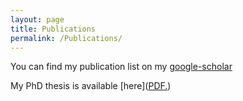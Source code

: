 ```yaml
---
layout: page
title: Publications
permalink: /Publications/
---
```


You can find my publication list on my [google-scholar](https://scholar.google.fr/citations?user=QQtOq2EAAAAJ&hl=fr)

My PhD thesis is available [here](<a href="https://louisebudzynski.github.io/docs/PhDThesis.pdf" target="_blank">PDF.</a>)
